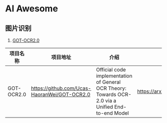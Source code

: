 # AI Awesome

## 图片识别

1. [GOT-OCR2.0](https://github.com/Ucas-HaoranWei/GOT-OCR2.0)

| 项目名称 | 项目地址 | 介绍 | 论文 |
| --- | --- | --- | --- |
| GOT-OCR2.0 | https://github.com/Ucas-HaoranWei/GOT-OCR2.0 | Official code implementation of General OCR Theory: Towards OCR-2.0 via a Unified End-to-end Model | https://arxiv.org/abs/2409.01704 |
